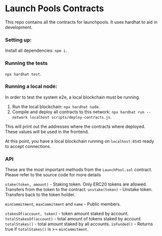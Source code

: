 # Launch Pools Contracts

This repo contains all the contracts for launchpools. It uses hardhat to aid in development.

### Setting up:

Install all dependencies: `npm i`.

### Running the tests

`npx hardhat test`.

### Running a local node:

In order to test the system e2e, a local blockchain must be running.

1. Run the local blockchain: `npx hardhat node`.
2. Compile and deploy all contracts to this network: `npx hardhat run --network localhost scripts/deploy-contracts.js`.

This will print out the addresses where the contracts where deployed. These values will be
used in the frontend.

At this point, you have a local blockchain running on `localhost:8545` ready to accept connections.

### API

These are the most important methods from the `LaunchPool.sol` contract. Please refer to the source code for more
details

`stake(token, amount)` - Staking token. Only ERC20 tokens are allowed. Transfers from the token to the contract.
`unstake(token)` - Unstake token. Transfers back to the token holder.

`minCommitment`, `maxCommitment` and `name` - Public members.

`stakesOf(account, token)` - token amount staked by account.
`totalStakesOf(account)` - total amount of tokens staked by account.
`totalStakes()` - total amount staked by all accounts.
`isFunded()` - Returns true if `totalStakes()` is >= `minCommitment`.

